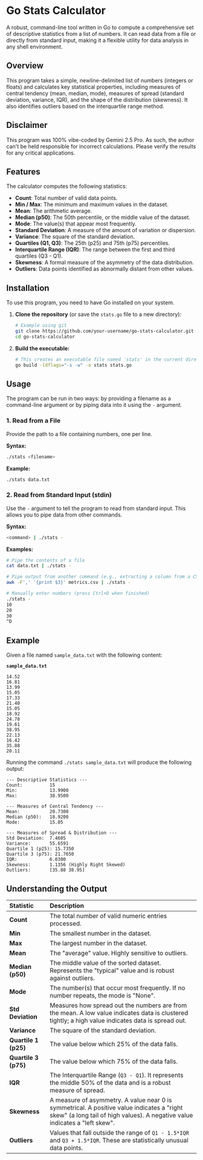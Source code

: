# Go Stats Calculator

A robust, command-line tool written in Go to compute a comprehensive set of descriptive statistics from a list of numbers. It can read data from a file or directly from standard input, making it a flexible utility for data analysis in any shell environment.

## Overview

This program takes a simple, newline-delimited list of numbers (integers or floats) and calculates key statistical properties, including measures of central tendency (mean, median, mode), measures of spread (standard deviation, variance, IQR), and the shape of the distribution (skewness). It also identifies outliers based on the interquartile range method.

## Disclaimer

This program was 100% vibe-coded by Gemini 2.5 Pro. As such, the author can't be held responsible for incorrect calculations. Please verify the results for any critical applications.

## Features

The calculator computes the following statistics:

-   **Count**: Total number of valid data points.
-   **Min / Max**: The minimum and maximum values in the dataset.
-   **Mean**: The arithmetic average.
-   **Median (p50)**: The 50th percentile, or the middle value of the dataset.
-   **Mode**: The value(s) that appear most frequently.
-   **Standard Deviation**: A measure of the amount of variation or dispersion.
-   **Variance**: The square of the standard deviation.
-   **Quartiles (Q1, Q3)**: The 25th (p25) and 75th (p75) percentiles.
-   **Interquartile Range (IQR)**: The range between the first and third quartiles (Q3 - Q1).
-   **Skewness**: A formal measure of the asymmetry of the data distribution.
-   **Outliers**: Data points identified as abnormally distant from other values.

## Installation

To use this program, you need to have Go installed on your system.

1.  **Clone the repository** (or save the `stats.go` file to a new directory):
    ```bash
    # Example using git
    git clone https://github.com/your-username/go-stats-calculator.git
    cd go-stats-calculator
    ```

2.  **Build the executable:**
    ```bash
    # This creates an executable file named 'stats' in the current directory
    go build -ldflags="-s -w" -o stats stats.go
    ```

## Usage

The program can be run in two ways: by providing a filename as a command-line argument or by piping data into it using the `-` argument.

### 1. Read from a File

Provide the path to a file containing numbers, one per line.

**Syntax:**
```bash
./stats <filename>
```

**Example:**
```bash
./stats data.txt
```

### 2. Read from Standard Input (stdin)

Use the `-` argument to tell the program to read from standard input. This allows you to pipe data from other commands.

**Syntax:**
```bash
<command> | ./stats -
```

**Examples:**
```bash
# Pipe the contents of a file
cat data.txt | ./stats -

# Pipe output from another command (e.g., extracting a column from a CSV)
awk -F',' '{print $3}' metrics.csv | ./stats -

# Manually enter numbers (press Ctrl+D when finished)
./stats -
10
20
30
^D
```

## Example

Given a file named `sample_data.txt` with the following content:

**`sample_data.txt`**
```
14.52
16.81
13.99
15.05
17.33
21.40
15.05
18.92
24.78
19.61
38.95
22.13
16.42
35.88
20.11
```

Running the command `./stats sample_data.txt` will produce the following output:

```
--- Descriptive Statistics ---
Count:          15
Min:            13.9900
Max:            38.9500

--- Measures of Central Tendency ---
Mean:           20.7300
Median (p50):   18.9200
Mode:           15.05

--- Measures of Spread & Distribution ---
Std Deviation:  7.4605
Variance:       55.6591
Quartile 1 (p25): 15.7350
Quartile 3 (p75): 21.7650
IQR:            6.0300
Skewness:       1.1356 (Highly Right Skewed)
Outliers:       [35.88 38.95]
```

## Understanding the Output

| Statistic         | Description                                                                                                                                                                |
| :---------------- |:---------------------------------------------------------------------------------------------------------------------------------------------------------------------------|
| **Count**         | The total number of valid numeric entries processed.                                                                                                                       |
| **Min**           | The smallest number in the dataset.                                                                                                                                        |
| **Max**           | The largest number in the dataset.                                                                                                                                         |
| **Mean**          | The "average" value. Highly sensitive to outliers.                                                                                                                         |
| **Median (p50)**  | The middle value of the sorted dataset. Represents the "typical" value and is robust against outliers.                                                                     |
| **Mode**          | The number(s) that occur most frequently. If no number repeats, the mode is "None".                                                                                        |
| **Std Deviation** | Measures how spread out the numbers are from the mean. A low value indicates data is clustered tightly; a high value indicates data is spread out.                         |
| **Variance**      | The square of the standard deviation.                                                                                                                                      |
| **Quartile 1 (p25)** | The value below which 25% of the data falls.                                                                                                                            |
| **Quartile 3 (p75)** | The value below which 75% of the data falls.                                                                                                                            |
| **IQR**           | The Interquartile Range (`Q3 - Q1`). It represents the middle 50% of the data and is a robust measure of spread.                                                           |
| **Skewness**      | A measure of asymmetry. A value near 0 is symmetrical. A positive value indicates a "right skew" (a long tail of high values). A negative value indicates a "left skew".   |
| **Outliers**      | Values that fall outside the range of `Q1 - 1.5*IQR` and `Q3 + 1.5*IQR`. These are statistically unusual data points.                                                      |
